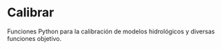 # Calibrar
Funciones Python para la calibración de modelos hidrológicos y diversas funciones objetivo.

